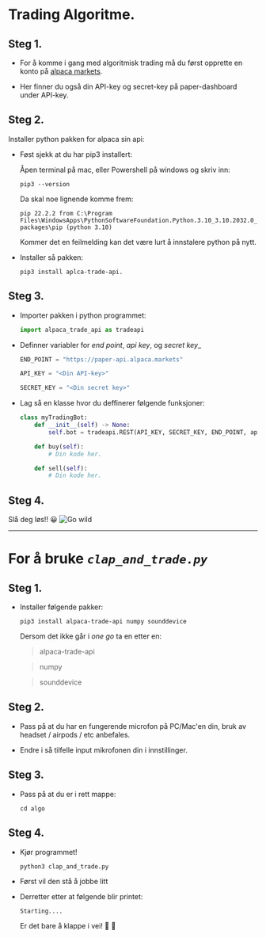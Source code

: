 # Trading Algoritme. 

## Steg 1. 
- For å komme i gang med algoritmisk trading må du først opprette en konto på [alpaca markets](https://alpaca.markets/).

- Her finner du også din API-key og secret-key på paper-dashboard under API-key. 

## Steg 2. 
Installer python pakken for alpaca sin api:

- Føst sjekk at du har pip3 installert:

    Åpen terminal på mac, eller Powershell på windows og skriv inn: 
    ````
    pip3 --version
    ````

    Da skal noe lignende komme frem:
    ````
    pip 22.2.2 from C:\Program Files\WindowsApps\PythonSoftwareFoundation.Python.3.10_3.10.2032.0_x64__qbz5n2kfra8p0\lib\site-packages\pip (python 3.10)
    ````
    Kommer det en feilmelding kan det være lurt å innstalere python på nytt. 

- Installer så pakken:
    ````
    pip3 install aplca-trade-api. 
    ````

## Steg 3. 

- Importer pakken i python programmet:

    ````python
    import alpaca_trade_api as tradeapi
    ````

- Definner variabler for _end point_, _api key_, og _secret key__

    ````python
    END_POINT = "https://paper-api.alpaca.markets"

    API_KEY = "<Din API-key>"

    SECRET_KEY = "<Din secret key>"
    ````

- Lag så en klasse hvor du deffinerer følgende funksjoner:

    ````python
    class myTradingBot:
        def __init__(self) -> None:
            self.bot = tradeapi.REST(API_KEY, SECRET_KEY, END_POINT, api_version="v2")

        def buy(self):
            # Din kode her. 

        def sell(self):
            # Din kode her. 
    ````

## Steg 4. 
Slå deg løs!! :grinning:
![Go wild](https://c.tenor.com/huuQ4PxKMTYAAAAC/madagascar-alex-the-lion.gif)

---

# For å bruke _`clap_and_trade.py`_

## Steg 1. 

- Installer følgende pakker:

    ````
    pip3 install alpaca-trade-api numpy sounddevice
    ````

    Dersom det ikke går i _one go_ ta en etter en:

    > alpaca-trade-api

    > numpy

    > sounddevice

## Steg 2. 

- Pass på at du har en fungerende microfon på PC/Mac'en din, bruk av headset / airpods / etc anbefales. 

- Endre i så tilfelle input mikrofonen din i innstillinger. 

## Steg 3. 

- Pass på at du er i rett mappe:

    ````
    cd algo
    ````

## Steg 4. 

- Kjør programmet!

    ````
    python3 clap_and_trade.py
    ````

- Først vil den stå å jobbe litt

- Derretter etter at følgende blir printet:

    ````
    Starting....
    ````
    Er det bare å klappe i vei! :clap: :clap: